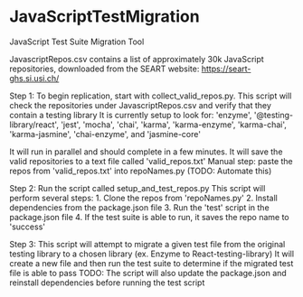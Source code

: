 # JavaScriptTestMigration
JavaScript Test Suite Migration Tool

JavascriptRepos.csv contains a list of approximately 30k JavaScript repositories, downloaded from the SEART website: https://seart-ghs.si.usi.ch/

Step 1:
To begin replication, start with collect_valid_repos.py.
This script will check the repositories under JavascriptRepos.csv and verify that they contain a testing library
It is currently setup to look for: 'enzyme', '@testing-library/react', 'jest', 'mocha', 'chai', 'karma', 'karma-enzyme', 'karma-chai', 'karma-jasmine', 'chai-enzyme', and 'jasmine-core'

It will run in parallel and should complete in a few minutes. It will save the valid repositories to a text file called 'valid_repos.txt'
Manual step: paste the repos from 'valid_repos.txt' into repoNames.py (TODO: Automate this)

Step 2:
Run the script called setup_and_test_repos.py
This script will perform several steps:
    1. Clone the repos from 'repoNames.py'
    2. Install dependencies from the package.json file 
    3. Run the 'test' script in the package.json file
    4. If the test suite is able to run, it saves the repo name to 'success'

Step 3:
This script will attempt to migrate a given test file from the original testing library to a chosen library (ex. Enzyme to React-testing-library)
It will create a new file and then run the test suite to determine if the migrated test file is able to pass
TODO: The script will also update the package.json and reinstall dependencies before running the test script


